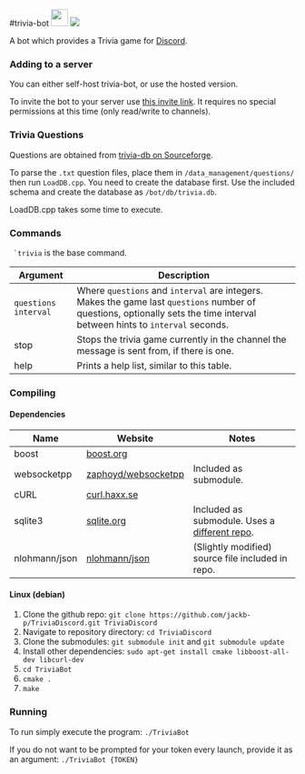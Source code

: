 #trivia-bot <img src="https://cdn.discordapp.com/attachments/164732409919569920/205700949304541184/emoji.png" width="30" height="30" /> <img src="https://travis-ci.org/jackb-p/trivia-bot.svg?branch=release" />

A bot which provides a Trivia game for [Discord](https://discordapp.com/).


### Adding to a server
You can either self-host trivia-bot, or use the hosted version.

To invite the bot to your server use [this invite link](https://discordapp.com/oauth2/authorize?client_id=199657080083316737&scope=bot).
It requires no special permissions at this time (only read/write to channels).


### Trivia Questions
Questions are obtained from [trivia-db on Sourceforge](https://sourceforge.net/projects/triviadb/).

To parse the `.txt` question files, place them in `/data_management/questions/` then run `LoadDB.cpp`. 
You need to create the database first. Use the included schema and create the database as `/bot/db/trivia.db`.

LoadDB.cpp takes some time to execute.


### Commands
`` `trivia`` is the base command.

| Argument                | Description                                                                                                                                                                |
| ----------------------- | -------------------------------------------------------------------------------------------------------------------------------------------------------------------------- |
| `questions` `interval`  | Where `questions` and `interval` are integers. Makes the game last `questions` number of questions, optionally sets the time interval between hints to `interval` seconds. | 
| stop                    | Stops the trivia game currently in the channel the message is sent from, if there is one.                                                                                  |
| help                    | Prints a help list, similar to this table.                                                                                                                                 |


### Compiling
#### Dependencies
| Name          | Website                                                       | Notes                                                                                            |
| ------------- | ------------------------------------------------------------- | ------------------------------------------------------------------------------------------------ |
| boost         | [boost.org](http://www.boost.org/)                            |                                                                                                  |
| websocketpp   | [zaphoyd/websocketpp](https://github.com/zaphoyd/websocketpp) | Included as submodule.                                                                           |
| cURL          | [curl.haxx.se](https://curl.haxx.se/)                         |                                                                                                  |
| sqlite3       | [sqlite.org](https://www.sqlite.org/)                         | Included as submodule. Uses a [different repo](https://github.com/azadkuh/sqlite-amalgamation/). |
| nlohmann/json | [nlohmann/json](https://github.com/nlohmann/json)             | (Slightly modified) source file included in repo.                                                |

#### Linux (debian)
1. Clone the github repo: `git clone https://github.com/jackb-p/TriviaDiscord.git TriviaDiscord`
2. Navigate to repository directory: `cd TriviaDiscord`
3. Clone the submodules: `git submodule init` and `git submodule update`
4. Install other dependencies: `sudo apt-get install cmake libboost-all-dev libcurl-dev`
5. `cd TriviaBot`
6. `cmake .`
7. `make`


### Running
To run simply execute the program: `./TriviaBot`

If you do not want to be prompted for your token every launch, provide it as an argument: `./TriviaBot {TOKEN}`
